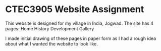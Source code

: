 # CTEC3905 Website Assignment

This website is designed for my village in India, Jogwad.
The site has 4 pages: 
Home
History
Development
Gallery

I made initial drawing of these pages in paper form as I had a rough idea about what I wanted the website to look like. 

